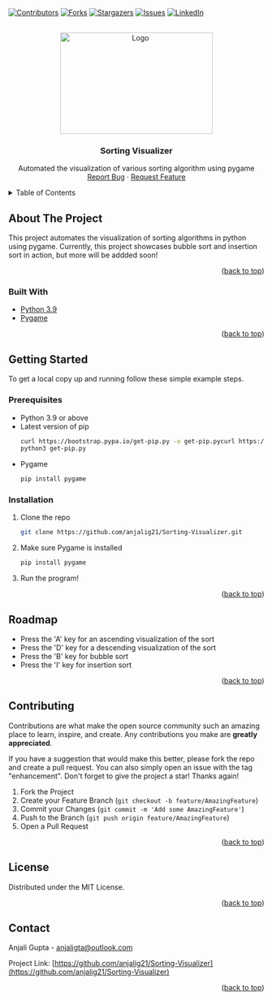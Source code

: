 <div id="top"></div>
<!--
*** Thanks for checking out the Best-README-Template. If you have a suggestion
*** that would make this better, please fork the repo and create a pull request
*** or simply open an issue with the tag "enhancement".
*** Don't forget to give the project a star!
*** Thanks again! Now go create something AMAZING! :D
-->



<!-- PROJECT SHIELDS -->
<!--
*** I'm using markdown "reference style" links for readability.
*** Reference links are enclosed in brackets [ ] instead of parentheses ( ).
*** See the bottom of this document for the declaration of the reference variables
*** for contributors-url, forks-url, etc. This is an optional, concise syntax you may use.
*** https://www.markdownguide.org/basic-syntax/#reference-style-links
-->
[![Contributors][contributors-shield]][contributors-url]
[![Forks][forks-shield]][forks-url]
[![Stargazers][stars-shield]][stars-url]
[![Issues][issues-shield]][issues-url]
[![LinkedIn][linkedin-shield]][linkedin-url]



<!-- PROJECT LOGO -->
<br />
<div align="center">
  <a href="https://github.com/anjalig21/Sorting-Visualizer">
    <img src="images/sort.gif" alt="Logo" width="300" height="200">
  </a>

<h3 align="center">Sorting Visualizer</h3>

  <p align="center">
    Automated the visualization of various sorting algorithm using pygame
    <br />
    <a href="https://github.com/anjalig21/Sorting-Visualizer/issues">Report Bug</a>
    ·
    <a href="https://github.com/anjalig21/Sorting-Visualizer/issues">Request Feature</a>
  </p>
</div>



<!-- TABLE OF CONTENTS -->
<details>
  <summary>Table of Contents</summary>
  <ol>
    <li>
      <a href="#about-the-project">About The Project</a>
      <ul>
        <li><a href="#built-with">Built With</a></li>
      </ul>
    </li>
    <li>
      <a href="#getting-started">Getting Started</a>
      <ul>
        <li><a href="#prerequisites">Prerequisites</a></li>
        <li><a href="#installation">Installation</a></li>
      </ul>
    </li>
    <li><a href="#roadmap">Roadmap</a></li>
    <li><a href="#contributing">Contributing</a></li>
    <li><a href="#license">License</a></li>
    <li><a href="#contact">Contact</a></li>
  </ol>
</details>



<!-- ABOUT THE PROJECT -->
## About The Project

This project automates the visualization of sorting algorithms in python using pygame. Currently, this project showcases bubble sort and insertion sort in action, but more will be addded soon!

<p align="right">(<a href="#top">back to top</a>)</p>



### Built With

* [Python 3.9](https://www.python.org/downloads/)
* [Pygame](https://www.pygame.org/download.shtml)

<p align="right">(<a href="#top">back to top</a>)</p>



<!-- GETTING STARTED -->
## Getting Started

To get a local copy up and running follow these simple example steps.

### Prerequisites

* Python 3.9 or above
* Latest version of pip
    ```sh
    curl https://bootstrap.pypa.io/get-pip.py -o get-pip.pycurl https://bootstrap.pypa.io/get-pip.py -o get-pip.py
    python3 get-pip.py
    ```
* Pygame
    ```sh
    pip install pygame
    ```

### Installation

1. Clone the repo
   ```sh
   git clone https://github.com/anjalig21/Sorting-Visualizer.git
   ```
2. Make sure Pygame is installed
   ```sh
   pip install pygame
   ```
3. Run the program!

<p align="right">(<a href="#top">back to top</a>)</p>


<!-- ROADMAP -->
## Roadmap

- Press the 'A' key for an ascending visualization of the sort
- Press the 'D' key for a descending visualization of the sort
- Press the 'B' key for bubble sort
- Press the 'I' key for insertion sort

<p align="right">(<a href="#top">back to top</a>)</p>



<!-- CONTRIBUTING -->
## Contributing

Contributions are what make the open source community such an amazing place to learn, inspire, and create. Any contributions you make are **greatly appreciated**.

If you have a suggestion that would make this better, please fork the repo and create a pull request. You can also simply open an issue with the tag "enhancement".
Don't forget to give the project a star! Thanks again!

1. Fork the Project
2. Create your Feature Branch (`git checkout -b feature/AmazingFeature`)
3. Commit your Changes (`git commit -m 'Add some AmazingFeature'`)
4. Push to the Branch (`git push origin feature/AmazingFeature`)
5. Open a Pull Request

<p align="right">(<a href="#top">back to top</a>)</p>

<!-- LICENSE -->
## License

Distributed under the MIT License.

<p align="right">(<a href="#top">back to top</a>)</p>

<!-- CONTACT -->
## Contact

Anjali Gupta - anjaligta@outlook.com

Project Link: [https://github.com/anjalig21/Sorting-Visualizer](https://github.com/anjalig21/Sorting-Visualizer)

<p align="right">(<a href="#top">back to top</a>)</p>

<!-- MARKDOWN LINKS & IMAGES -->
<!-- https://www.markdownguide.org/basic-syntax/#reference-style-links -->
[contributors-shield]: https://img.shields.io/github/contributors/anjalig21/Sorting-Visualizer.svg?style=for-the-badge
[contributors-url]: https://github.com/anjalig21/Sorting-Visualizer/graphs/contributors
[forks-shield]: https://img.shields.io/github/forks/anjalig21/Sorting-Visualizer.svg?style=for-the-badge
[forks-url]: https://github.com/anjalig21/Sorting-Visualizer/network/members
[stars-shield]: https://img.shields.io/github/stars/anjalig21/Sorting-Visualizer.svg?style=for-the-badge
[stars-url]: https://github.com/anjalig21/Sorting-Visualizer/stargazers
[issues-shield]: https://img.shields.io/github/issues/anjalig21/Sorting-Visualizer.svg?style=for-the-badge
[issues-url]: https://github.com/anjalig21/Sorting-Visualizer/issues
[license-shield]: https://img.shields.io/github/license/anjalig21/Sorting-Visualizer.svg?style=for-the-badge
[license-url]: https://github.com/anjalig21/Sorting-Visualizer/blob/master/LICENSE.txt
[linkedin-shield]: https://img.shields.io/badge/-LinkedIn-black.svg?style=for-the-badge&logo=linkedin&colorB=555
[linkedin-url]: https://linkedin.com/in/anjali-gupta21
[product-screenshot]: images/screenshot.png
